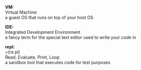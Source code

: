 
 
__VM:__  
Virtual Machine  
a guest OS that runs on top of your host OS  


__IDE:__  
Integrated Development Environment  
a fancy term for the special text editor used to write your code in  


__repl:__  
=(re pl)  
Read, Evaluate, Print, Loop  
a sandbox tool that executes code for test purposes  
